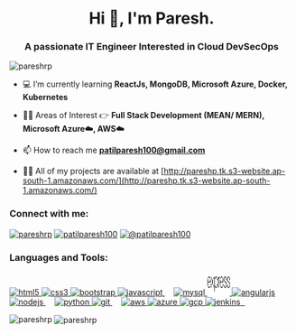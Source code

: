 <h1 align="center">Hi 👋, I'm Paresh.</h1>
<h3 align="center">A passionate IT Engineer Interested in Cloud DevSecOps</h3>

<p align="left"> <img src="https://komarev.com/ghpvc/?username=pareshrp" alt="pareshrp" /> </p>

- :computer: I’m currently learning **ReactJs, MongoDB, Microsoft Azure, Docker, Kubernetes**

- 👨‍💻 Areas of Interest :point_right: **Full Stack Development (MEAN/ MERN), Microsoft Azure:cloud:, AWS:cloud:**

- :mailbox: How to reach me **patilparesh100@gmail.com**

- 👨‍💻 All of my projects are available at [http://pareshp.tk.s3-website.ap-south-1.amazonaws.com/](http://pareshp.tk.s3-website.ap-south-1.amazonaws.com/)

<p align="left">
<h3 align="left">Connect with me:</h3>

<a href="https://linkedin.com/in/pareshrp" target="blank"><img align="center" src="https://img.icons8.com/fluent/48/000000/linkedin.png" alt="pareshrp" /></a>
<a href="https://www.hackerrank.com/patilparesh100" target="blank"><img align="center" src="https://raw.githubusercontent.com/rahuldkjain/github-profile-readme-generator/master/src/images/icons/Social/hackerrank.svg" alt="patilparesh100" height="40" width="50" /></a>
<a href="https://www.hackerearth.com/@patilparesh100" target="blank"><img align="center" src="https://raw.githubusercontent.com/rahuldkjain/github-profile-readme-generator/master/src/images/icons/Social/hackerearth.svg" alt="@patilparesh100" height="40" width="50" /></a>
</p>

<h3 align="left">Languages and Tools:</h3>
<p align="left"> 
<a href="https://www.w3.org/html/" target="_blank"> <img src="https://raw.githubusercontent.com/rahuldkjain/github-profile-readme-generator/master/src/images/icons/FrontendDevelopment/html.svg" alt="html5" width="40" height="40"/> </a>
<a href="https://www.w3schools.com/css/" target="_blank"> <img src="https://raw.githubusercontent.com/rahuldkjain/github-profile-readme-generator/master/src/images/icons/FrontendDevelopment/css.svg" alt="css3" width="40" height="40"/> </a>
<a href="https://getbootstrap.com" target="_blank"> <img src="https://raw.githubusercontent.com/rahuldkjain/github-profile-readme-generator/master/src/images/icons/FrontendDevelopment/bootstrap.svg" alt="bootstrap" width="40" height="40"/> </a> 
<a href="https://developer.mozilla.org/en-US/docs/Web/JavaScript" target="_blank"> <img src="https://raw.githubusercontent.com/rahuldkjain/github-profile-readme-generator/master/src/images/icons/ProgrammingLanguages/javascript.svg" alt="javascript" width="40" height="40"/> </a> 
&nbsp;&nbsp;&nbsp;
<a href="https://www.mysql.com/" target="_blank"> <img src="https://raw.githubusercontent.com/rahuldkjain/github-profile-readme-generator/master/src/images/icons/Database/mysql.svg" alt="mysql" width="40" height="40"/> </a>
<a href="https://expressjs.com" target="_blank"> <img src="https://raw.githubusercontent.com/rahuldkjain/github-profile-readme-generator/master/src/images/icons/BackendDevelopment/express.svg" alt="express" width="40" height="40"/> </a>
<a href="https://angular.io" target="_blank"> <img src="https://raw.githubusercontent.com/rahuldkjain/github-profile-readme-generator/master/src/images/icons/FrontendDevelopment/angularjs.svg" alt="angularjs" width="40" height="40"/> </a>
<a href="https://nodejs.org" target="_blank"> <img src="https://raw.githubusercontent.com/rahuldkjain/github-profile-readme-generator/master/src/images/icons/BackendDevelopment/nodejs.svg" alt="nodejs" width="40" height="40"/> </a>
&nbsp;&nbsp;&nbsp;
<a href="https://www.python.org" target="_blank"> <img src="https://raw.githubusercontent.com/rahuldkjain/github-profile-readme-generator/master/src/images/icons/ProgrammingLanguages/python.svg" alt="python" width="40" height="40"/> </a>
<a href="https://git-scm.com/" target="_blank"> <img src="https://raw.githubusercontent.com/rahuldkjain/github-profile-readme-generator/master/src/images/icons/Other/git.svg" alt="git" width="40" height="40"/> </a>
&nbsp;&nbsp;&nbsp;
<a href="https://aws.amazon.com" target="_blank"> <img src="https://raw.githubusercontent.com/rahuldkjain/github-profile-readme-generator/master/src/images/icons/Devops/aws.svg" alt="aws" width="40" height="40"/> </a>
<a href="https://azure.microsoft.com/en-in/" target="_blank"> <img src="https://raw.githubusercontent.com/rahuldkjain/github-profile-readme-generator/master/src/images/icons/Devops/azure.svg" alt="azure" width="40" height="40"/> </a>
<a href="https://cloud.google.com" target="_blank"> <img src="https://raw.githubusercontent.com/rahuldkjain/github-profile-readme-generator/master/src/images/icons/Devops/gcp.svg" alt="gcp" width="40" height="40"/> </a>
<a href="https://www.jenkins.io" target="_blank"> <img src="https://raw.githubusercontent.com/rahuldkjain/github-profile-readme-generator/master/src/images/icons/Devops/jenkins.svg" alt="jenkins" width="40" height="40"/> &nbsp;</a> </p>

<!-- <a href="https://www.figma.com/" target="_blank"> <img src="https://www.vectorlogo.zone/logos/figma/figma-icon.svg" alt="figma" width="40" height="40"/> </a> --> 

<p><img align="left" src="https://github-readme-stats.vercel.app/api/top-langs?username=pareshrp&show_icons=true&locale=en&layout=compact" alt="pareshrp" /></p>

<p>&nbsp;<img align="center" src="https://github-readme-stats.vercel.app/api?username=pareshrp&show_icons=true&locale=en" alt="pareshrp" /></p>

<!-- <p><img align="center" src="https://github-readme-streak-stats.herokuapp.com/?user=pareshrp&" alt="pareshrp" /></p> -->
